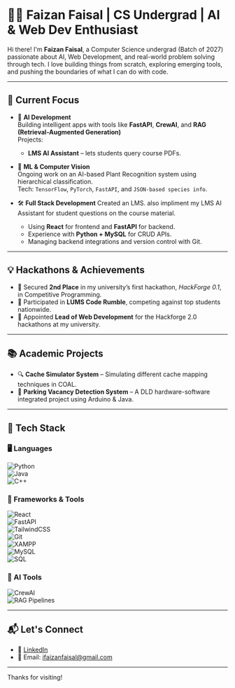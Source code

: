 # 👨‍💻 Faizan Faisal | CS Undergrad | AI & Web Dev Enthusiast

Hi there! I'm **Faizan Faisal**, a Computer Science undergrad (Batch of 2027) passionate about AI, Web Development, and real-world problem solving through tech. I love building things from scratch, exploring emerging tools, and pushing the boundaries of what I can do with code.

---

## 🚀 Current Focus

- 🧠 **AI Development**  
  Building intelligent apps with tools like **FastAPI**, **CrewAI**, and **RAG (Retrieval-Augmented Generation)**  
  Projects:
  - **LMS AI Assistant** – lets students query course PDFs.

- 🌱 **ML & Computer Vision**  
  Ongoing work on an AI-based Plant Recognition system using hierarchical classification.  
  Tech: `TensorFlow`, `PyTorch`, `FastAPI`, and `JSON-based species info`.

- 🛠️ **Full Stack Development**
  Created an LMS. also impliment my LMS AI Assistant for student questions on the course material.
  - Using **React** for frontend and **FastAPI** for backend.  
  - Experience with **Python + MySQL** for CRUD APIs.  
  - Managing backend integrations and version control with Git.

---

## 💡 Hackathons & Achievements

- 🥈 Secured **2nd Place** in my university’s first hackathon, *HackForge 0.1*, in Competitive Programming.
- 📍 Participated in **LUMS Code Rumble**, competing against top students nationwide.
- 🎯 Appointed **Lead of Web Development** for the Hackforge 2.0 hackathons at my university.

---

## 📚 Academic Projects

- 🔍 **Cache Simulator System** – Simulating different cache mapping techniques in COAL.
- 🚗 **Parking Vacancy Detection System** – A DLD hardware-software integrated project using Arduino & Java.

---

## 🔧 Tech Stack

### 🖥️ Languages  
![Python](https://img.shields.io/badge/Python-3670A0?style=for-the-badge&logo=python&logoColor=white)  
![Java](https://img.shields.io/badge/Java-ED8B00?style=for-the-badge&logo=java&logoColor=white)  
![C++](https://img.shields.io/badge/C++-00599C?style=for-the-badge&logo=c%2B%2B&logoColor=white)

### 🧰 Frameworks & Tools  
![React](https://img.shields.io/badge/React-20232A?style=for-the-badge&logo=react&logoColor=61DAFB)  
![FastAPI](https://img.shields.io/badge/FastAPI-005571?style=for-the-badge&logo=fastapi)  
![TailwindCSS](https://img.shields.io/badge/TailwindCSS-38B2AC?style=for-the-badge&logo=tailwind-css&logoColor=white)  
![Git](https://img.shields.io/badge/Git-F05032?style=for-the-badge&logo=git&logoColor=white)  
![XAMPP](https://img.shields.io/badge/XAMPP-FB7A24?style=for-the-badge&logo=xampp&logoColor=white)  
![MySQL](https://img.shields.io/badge/MySQL-00758F?style=for-the-badge&logo=mysql&logoColor=white)  
![SQL](https://img.shields.io/badge/SQL-4479A1?style=for-the-badge&logo=postgresql&logoColor=white)

### 🤖 AI Tools  
![CrewAI](https://img.shields.io/badge/CrewAI-1A1A1A?style=for-the-badge&logo=starship&logoColor=white)  
![RAG Pipelines](https://img.shields.io/badge/RAG%20Pipelines-FF4C4C?style=for-the-badge&logo=google&logoColor=white)

---

## 📬 Let's Connect

- 💼 [LinkedIn](https://www.linkedin.com/in/faizanfaisal/)
- 📧 Email: ifaizanfaisal@gmail.com

---

Thanks for visiting!
